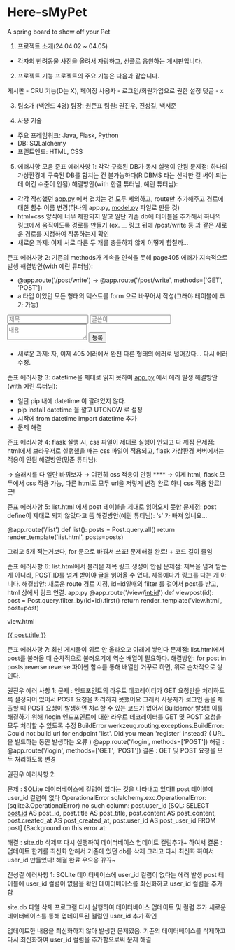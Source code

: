 # Here-sMyPet
A spring board to show off your Pet

1. 프로젝트 소개(24.04.02 ~ 04.05)
- 각자의 반려동물 사진을 올려서 자랑하고, 선플로 응원하는 게시판입니다.

2. 프로젝트 기능
프로젝트의 주요 기능은 다음과 같습니다.

게시판 - CRU 기능(D는 X), 페이징
사용자 - 로그인/회원가입으로 권한 설정
댓글 - x

3. 팀소개 (백엔드 4명)
팀장: 원준표
팀원: 권진우, 진성길, 백서준

5. 사용 기술
- 주요 프레임워크: Java, Flask, Python
- DB: SQLalchemy
- 프런트엔드: HTML, CSS
 
5. 에러사항 모음
준표 에러사항 1: 각각 구축된 DB가 동시 실행이 안됨
문제점: 하나의 가상환경에 구축된 DB를 합치는 건 불가능하다(R DBMS 라는 신박한 걸 써야 되는데 이건 수준이 안됨)
해결방안(with 한결 튜터님, 예린 튜터님):

- 각각 작성했던 [app.py](http://app.py) 에서 겹치는 건 모두 제외하고, route만 추가해주고 경로에 대한 함수 이름 변경(하나의 app.py, [model.py](http://model.py) 파일로 만들 것)
- html+css 양식에 너무 제한되지 말고 일단 기존 db에 테이블을 추가해서 하나의 링크에서 움직이도록 경로를 만들기 (ex. __ 링크 뒤에 /post/write 등 과 같은 새로운 경로를 지정하여 작동하는지 확인
- 새로운 과제: 이제 서로 다른 두 개를 충돌하지 않게 어떻게 합칠까…

준표 에러사항 2: 기존의 methods가 계속을 인식을 못해 page405 에러가 지속적으로 발생
해결방안(with 예린 튜터님):
- @app.route('/post/write') → @app.route('/post/write', methods=['GET', 'POST'])
- a 타입 이었던 모든 형태의 텍스트를 form 으로 바꾸어서 작성(그래야 테이블에 추가 가능)

<form action="/post" method="post">
<input type="text" name="title" placeholder="제목">
<input type="text" name="author" placeholder="글쓴이">
<textarea name="content" placeholder="내용"></textarea>
<button type="submit">등록</button>
</form>

- 새로운 과제: 자, 이제 405 에러에서 완전 다른 형태의 에러로 넘어갔다… 다시 에러 수정.

준표 에러사항 3: datetime을 제대로 읽지 못하여 [app.py](http://app.py) 에서 에러 발생
해결방안(with 예린 튜터님):
- 일단 pip 내에 datetime 이 깔려있지 않다.
- pip install datetime 을 깔고 UTCNOW 로 설정
- 시작에 from datetime import datetime 추가
- 문제 해결

준표 에러사항 4: flask 실행 시, css 파일이 제대로 실행이 안되고 다 깨짐
문제점: html에서 브라우저로 실행했을 때는 css 파일이 적용되고, flask 가상환경 서버에서는 적용이 안됨
해결방안(민준 튜터님):
<link rel="stylesheet" href="C:\Users\thewo\Desktop\게시판\static/style.css">
→ 슬래시를 다 일단 바꿔보자
<link rel="stylesheet" href="C:/Users/thewo/Desktop/게시판/static/style.css">
→ 여전히 css 적용이 안됨
**<link rel="stylesheet" href="{{ url_for('static', filename='CSS파일이름.css') }}">**
→ 이제 html, flask 모두에서 css 적용 가능, 다른 html도 모두 url을 저렇게 변경 완료 하니 css 적용 완료! 굿!

준표 에러사항 5: list.html 에서 post 테이블을 제대로 읽어오지 못함
문제점: post define이 제대로 되지 않았다고 뜸
해결방안(예린 튜터님): ‘s’ 가 빠져 있네요…

@app.route('/list')
def list():
    posts = Post.query.all()
    return render_template('list.html', posts=posts)

그리고 5개 적는거보다, for 문으로 바꿔서 쓰죠!
문제해결 완료! + 코드 길이 줄임

준표 에러사항 6: list.html에서 불러온 제목 링크 생성이 안됨
문제점: 제목을 넘겨 받는 게 아니라, POST.ID를 넘겨 받아야 글을 읽어올 수 있다. 제목에다가 링크를 다는 게 아니다.
해결방안: 새로운 route 경로 지정, id=id일때의 filter 를 걸어서 post를 받고, html 상에서 링크 연결.
app.py
@app.route('/view/<int:id>')
def viewpost(id):
    post = Post.query.filter_by(id=id).first()
    return render_template('view.html', post=post)

view.html  
<div class="title"><a href="{{ url_for('viewpost', id=post.id) }}">{{ post.title }}</a></div>

준표 에러사항 7: 최신 게시물이 위로 안 올라오고 아래에 쌓인다
문제점: list.html에서 post를 불러올 때 순차적으로 불러오기에 역순 배열이 필요하다.
해결방안: for post in posts|reverse 
reverse 파이썬 함수를 통해 배열만 거꾸로 하면, 위로 순차적으로 쌓인다.

권진우 에러 사항 1:
문제 : 엔드포인트의 라우트 데코레이터가 GET 요청만을 처리하도록 설정되어 있어서 POST 요청을 처리하지 못했어요 그래서 사용자가 로그인 폼을 제출할 때 POST 요청이 발생하면 처리할 수 있는 코드가 없어서 Builderror 발생!! 이를 해결하기 위해 /login 엔드포인트에 대한 라우트 데코레이터를 GET 및 POST 요청을 모두 처리할 수 있도록 수정
BuildError
werkzeug.routing.exceptions.BuildError: Could not build url for endpoint 'list'. Did you mean 'register' instead? ( URL을 빌드하는 동안 발생하는 오류 )
@app.route('/login', methods=['POST'])
해결 : @app.route('/login', methods=['GET', 'POST']) 
결론 : GET 및 POST 요청을 모두 처리하도록 변경

권진우 에러사항 2: 

문제 : SQLite 데이터베이스에 컬럼이 없다는 것을 나타내고 있다!!
post 테이블에 user_id 컬럼이 없다
OperationalError
sqlalchemy.exc.OperationalError: (sqlite3.OperationalError) no such column: post.user_id
[SQL: SELECT [post.id](http://post.id/) AS post_id, post.title AS post_title, post.content AS post_content, post.created_at AS post_created_at, post.user_id AS post_user_id
FROM post]
(Background on this error at:

해결 : site.db 삭제후 다시 실행하여 데이터베이스 업데이트 컬럼추가+ 하여서
결론 : 업데이트 한거를 최신화 안해서 기존에 있던 db를 삭제 그리고 다시 최신화 하여서 user_id 만들었다! 해결 완료 우으응 뀨뀨~

진성길 에러사항 1:
SQLite 데이터베이스에 user_id 컬럼이 없다는 에러 발생
post 테이블에 user_id 컬럼이 없음을 확인
데이터베이스를 최신화하고 user_id 컬럼을 추가함

site.db 파일 삭제
프로그램 다시 실행하여 데이터베이스 업데이트 및 컬럼 추가
새로운 데이터베이스를 통해 업데이트된 컬럼인 user_id 추가 확인

업데이트한 내용을 최신화하지 않아 발생한 문제였음.
기존의 데이터베이스를 삭제하고 다시 최신화하여 user_id 컬럼을 추가함으로써 문제 해결
